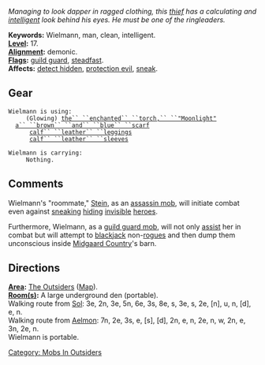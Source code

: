 *Managing to look dapper in ragged clothing, this
[thief](:Category:_Rogues "wikilink") has a calculating and
[intelligent](Intelligence "wikilink") look behind his eyes. He must be
one of the ringleaders.*

**Keywords:** Wielmann, man, clean, intelligent.  
**[Level](Level "wikilink"):** 17.  
**[Alignment](Alignment "wikilink"):** demonic.  
**[Flags](:Category:_Mob_Types "wikilink"):** [guild
guard](Guild_Guard_Mobs "wikilink"),
[steadfast](Sentinel_Mobs "wikilink").  
**Affects:** [detect hidden](Detect_Hidden "wikilink"), [protection
evil](Protection_Evil "wikilink"), [sneak](Sneak "wikilink").  

## Gear

`Wielmann is using:`  
<used as light>`     (Glowing) `[`the`` ``enchanted`` ``torch,`` ``"Moonlight"`](Enchanted_Torch,_"Moonlight" "wikilink")  
<worn around neck>`  `[`a`` ``brown`` ``and`` ``blue`` ``scarf`](Brown_And_Blue_Scarf "wikilink")  
<worn on legs>`      `[`calf`` ``leather`` ``leggings`](Calf_Leather_Leggings "wikilink")  
<worn on arms>`      `[`calf`` ``leather`` ``sleeves`](Calf_Leather_Sleeves "wikilink")

`Wielmann is carrying:`  
`     Nothing.`

## Comments

Wielmann's "roommate," [Stein](Stein "wikilink"), as an [assassin
mob](Assassin_Mobs "wikilink"), will initiate combat even against
[sneaking](Sneak "wikilink") [hiding](Hide "wikilink")
[invisible](Invis "wikilink") [heroes](:Category:_Hero "wikilink").

Furthermore, Wielmann, as a [guild guard
mob](Guild_Guard_Mobs "wikilink"), will not only
[assist](Assistive_Mobs "wikilink") her in combat but will attempt to
[blackjack](Blackjack "wikilink")
non-[rogues](:Category:_Rogues "wikilink") and then dump them
unconscious inside [Midgaard
Country](:Category:_Midgaard_Country "wikilink")'s barn.

## Directions

**[Area](:Category:_Areas "wikilink"):** [The
Outsiders](:Category:_Outsiders "wikilink")
([Map](Outsiders_Map "wikilink")).  
**[Room(s)](:Category:_Rooms "wikilink"):** A large underground den
(portable).  
Walking route from [Sol](Sol "wikilink"): 3e, 2n, 3e, 5n, 6e, 3s, 8e, s,
3e, s, 2e, \[n\], u, n, \[d\], e, n.  
Walking route from [Aelmon](Aelmon "wikilink"): 7n, 2e, 3s, e, \[s\],
\[d\], 2n, e, n, 2e, n, w, 2n, e, 3n, 2e, n.  
Wielmann is portable.  

[Category: Mobs In Outsiders](Category:_Mobs_In_Outsiders "wikilink")
